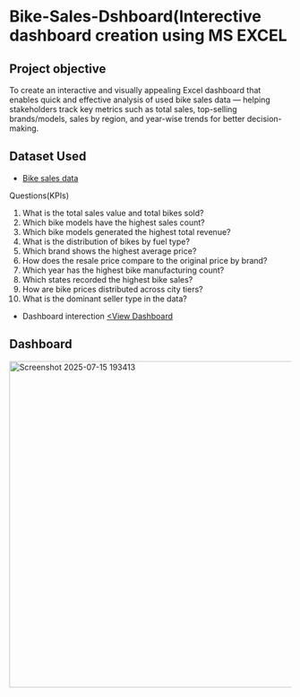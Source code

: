 # Bike-Sales-Dshboard(Interective dashboard creation using MS EXCEL
## Project objective

To create an interactive and visually appealing Excel dashboard that enables quick and effective analysis of used bike sales data — helping stakeholders track key metrics such as total sales, top-selling brands/models, sales by region, and year-wise trends for better decision-making.

## Dataset Used
- <a href= "https://github.com/vivekthapliyal01/Data-analytics/blob/main/Mini%20Project%20First(Bike%20Sales%20Dashboard).xlsx"> Bike sales data</a>

Questions(KPIs)
1. What is the total sales value and total bikes sold?
2. Which bike models have the highest sales count?
3. Which bike models generated the highest total revenue?
4. What is the distribution of bikes by fuel type?
5. Which brand shows the highest average price?
6. How does the resale price compare to the original price by brand?
7. Which year has the highest bike manufacturing count?
8. Which states recorded the highest bike sales?
9. How are bike prices distributed across city tiers?
10. What is the dominant seller type in the data?

- Dashboard interection <a href= "https://github.com/vivekthapliyal01/Data-analytics/blob/main/Screenshot%202025-07-15%20193413.png"><View Dashboard </a>

## Dashboard 
<img width="955" height="582" alt="Screenshot 2025-07-15 193413" src="https://github.com/user-attachments/assets/1acc954b-83bf-4e93-b15d-b2bf6a3eb881" />


